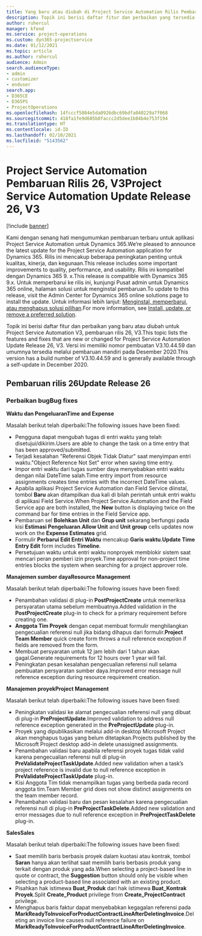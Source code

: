 ```yaml
---
title: Yang baru atau diubah di Project Service Automation Rilis Pembaruan 26, V3
description: Topik ini berisi daftar fitur dan perbaikan yang tersedia di Project Service Automation V3, pembaruan rilis 26, V3.
author: ruhercul
manager: kfend
ms.service: project-operations
ms.custom: dyn365-projectservice
ms.date: 01/12/2021
ms.topic: article
ms.author: ruhercul
audience: Admin
search.audienceType:
- admin
- customizer
- enduser
search.app:
- D365CE
- D365PS
- ProjectOperations
ms.openlocfilehash: 14fcccf5804e5da0926dbc69bdfa040229a7f068
ms.sourcegitcommit: 418fa1fe9d605b8faccc2d5dee1b04b4e753f194
ms.translationtype: HT
ms.contentlocale: id-ID
ms.lasthandoff: 02/10/2021
ms.locfileid: "5143562"
---
```

# <a name="project-service-automation-update-release-26-v3"></a><span data-ttu-id="b46a0-103">Project Service Automation Pembaruan Rilis 26, V3</span><span class="sxs-lookup"><span data-stu-id="b46a0-103">Project Service Automation Update Release 26, V3</span></span>

[!include [banner](../includes/psa-now-project-operations.md)]

<span data-ttu-id="b46a0-104">Kami dengan senang hati mengumumkan pembaruan terbaru untuk aplikasi Project Service Automation untuk Dynamics 365.</span><span class="sxs-lookup"><span data-stu-id="b46a0-104">We’re pleased to announce the latest update for the Project Service Automation application for Dynamics 365.</span></span> <span data-ttu-id="b46a0-105">Rilis ini mencakup beberapa peningkatan penting untuk kualitas, kinerja, dan kegunaan.</span><span class="sxs-lookup"><span data-stu-id="b46a0-105">This release includes some important improvements to quality, performance, and usability.</span></span> <span data-ttu-id="b46a0-106">Rilis ini kompatibel dengan Dynamics 365 9. x.</span><span class="sxs-lookup"><span data-stu-id="b46a0-106">This release is compatible with Dynamics 365 9.x.</span></span> <span data-ttu-id="b46a0-107">Untuk memperbarui ke rilis ini, kunjungi Pusat admin untuk Dynamics 365 online, halaman solusi untuk menginstal pembaruan.</span><span class="sxs-lookup"><span data-stu-id="b46a0-107">To update to this release, visit the Admin Center for Dynamics 365 online solutions page to install the update.</span></span> <span data-ttu-id="b46a0-108">Untuk informasi lebih lanjut: [Menginstal, memperbarui, atau menghapus solusi pilihan](https://docs.microsoft.com/power-platform/admin/install-remove-preferred-solution).</span><span class="sxs-lookup"><span data-stu-id="b46a0-108">For more information, see [Install, update, or remove a preferred solution](https://docs.microsoft.com/power-platform/admin/install-remove-preferred-solution).</span></span>

<span data-ttu-id="b46a0-109">Topik ini berisi daftar fitur dan perbaikan yang baru atau diubah untuk Project Service Automation V3, pembaruan rilis 26, V3.</span><span class="sxs-lookup"><span data-stu-id="b46a0-109">This topic lists the features and fixes that are new or changed for Project Service Automation Update Release 26, V3.</span></span> <span data-ttu-id="b46a0-110">Versi ini memiliki nomor pembuatan V3.10.44.59 dan umumnya tersedia melalui pembaruan mandiri pada Desember 2020.</span><span class="sxs-lookup"><span data-stu-id="b46a0-110">This version has a build number of V3.10.44.59 and is generally available through a self-update in December 2020.</span></span>

## <a name="update-release-26"></a><span data-ttu-id="b46a0-111">Pembaruan rilis 26</span><span class="sxs-lookup"><span data-stu-id="b46a0-111">Update Release 26</span></span>

### <a name="bug-fixes"></a><span data-ttu-id="b46a0-112">Perbaikan bug</span><span class="sxs-lookup"><span data-stu-id="b46a0-112">Bug fixes</span></span>

<span data-ttu-id="b46a0-113">**Waktu dan Pengeluaran**</span><span class="sxs-lookup"><span data-stu-id="b46a0-113">**Time and Expense**</span></span>

<span data-ttu-id="b46a0-114">Masalah berikut telah diperbaiki:</span><span class="sxs-lookup"><span data-stu-id="b46a0-114">The following issues have been fixed:</span></span>

- <span data-ttu-id="b46a0-115">Pengguna dapat mengubah tugas di entri waktu yang telah disetujui/dikirim.</span><span class="sxs-lookup"><span data-stu-id="b46a0-115">Users are able to change the task on a time entry that has been approved/submitted.</span></span>
- <span data-ttu-id="b46a0-116">Terjadi kesalahan "Referensi Objek Tidak Diatur" saat menyimpan entri waktu.</span><span class="sxs-lookup"><span data-stu-id="b46a0-116">"Object Reference Not Set" error when saving time entry.</span></span>
- <span data-ttu-id="b46a0-117">Impor entri waktu dari tugas sumber daya menyebabkan entri waktu dengan nilai DateTime salah.</span><span class="sxs-lookup"><span data-stu-id="b46a0-117">Time entry import from resource assignments creates time entries with the incorrect DateTime values.</span></span>
- <span data-ttu-id="b46a0-118">Apabila aplikasi Project Service Automation dan Field Service diinstal, tombol **Baru** akan ditampilkan dua kali di bilah perintah untuk entri waktu di aplikasi Field Service.</span><span class="sxs-lookup"><span data-stu-id="b46a0-118">When Project Service Automation and the Field Service app are both installed, the **New** button is displaying twice on the command bar for time entries in the Field Service app.</span></span>
- <span data-ttu-id="b46a0-119">Pembaruan sel **Bolehkan Unit** dan **Grup unit** sekarang berfungsi pada kisi **Estimasi Pengeluaran**.</span><span class="sxs-lookup"><span data-stu-id="b46a0-119">**Allow Unit** and **Unit group** cells updates now work on the **Expense Estimates** grid.</span></span>
- <span data-ttu-id="b46a0-120">Formulir **Perbarui Edit Entri Waktu** mencakup **Garis waktu**.</span><span class="sxs-lookup"><span data-stu-id="b46a0-120">**Update Time Entry Edit** form includes **Timeline**.</span></span>
- <span data-ttu-id="b46a0-121">Persetujuan waktu untuk entri waktu nonproyek memblokir sistem saat mencari peran pemberi izin proyek.</span><span class="sxs-lookup"><span data-stu-id="b46a0-121">Time approval for non-project time entries blocks the system when searching for a project approver role.</span></span>

<span data-ttu-id="b46a0-122">**Manajemen sumber daya**</span><span class="sxs-lookup"><span data-stu-id="b46a0-122">**Resource Management**</span></span>

<span data-ttu-id="b46a0-123">Masalah berikut telah diperbaiki:</span><span class="sxs-lookup"><span data-stu-id="b46a0-123">The following issues have been fixed:</span></span>

- <span data-ttu-id="b46a0-124">Penambahan validasi di plug-in **PostProjectCreate** untuk memeriksa persyaratan utama sebelum membuatnya.</span><span class="sxs-lookup"><span data-stu-id="b46a0-124">Added validation in the **PostProjectCreate** plug-in to check for a primary requirement before creating one.</span></span>
- <span data-ttu-id="b46a0-125">**Anggota Tim Proyek** dengan cepat membuat formulir menghilangkan pengecualian referensi null jika bidang dihapus dari formulir.</span><span class="sxs-lookup"><span data-stu-id="b46a0-125">**Project Team Member** quick create form throws a null reference exception if fields are removed from the form.</span></span>
- <span data-ttu-id="b46a0-126">Membuat persyaratan untuk 12 jam lebih dari 1 tahun akan gagal.</span><span class="sxs-lookup"><span data-stu-id="b46a0-126">Generate requirements for 12 hours over 1 year will fail.</span></span>
- <span data-ttu-id="b46a0-127">Peningkatan pesan kesalahan pengecualian referensi null selama pembuatan persyaratan sumber daya.</span><span class="sxs-lookup"><span data-stu-id="b46a0-127">Improved error message null reference exception during resource requirement creation.</span></span>

<span data-ttu-id="b46a0-128">**Manajemen proyek**</span><span class="sxs-lookup"><span data-stu-id="b46a0-128">**Project Management**</span></span>

<span data-ttu-id="b46a0-129">Masalah berikut telah diperbaiki:</span><span class="sxs-lookup"><span data-stu-id="b46a0-129">The following issues have been fixed:</span></span>

- <span data-ttu-id="b46a0-130">Peningkatan validasi ke alamat pengecualian referensi null yang dibuat di plug-in **PreProjectUpdate**.</span><span class="sxs-lookup"><span data-stu-id="b46a0-130">Improved validation to address null reference exception generated in the **PreProjectUpdate** plug-in.</span></span>
- <span data-ttu-id="b46a0-131">Proyek yang dipublikasikan melalui add-in desktop Microsoft Project akan menghapus tugas yang belum ditetapkan.</span><span class="sxs-lookup"><span data-stu-id="b46a0-131">Projects published by the Microsoft Project desktop add-in delete unassigned assignments.</span></span>
- <span data-ttu-id="b46a0-132">Penambahan validasi baru apabila referensi proyek tugas tidak valid karena pengecualian referensi null di plug-in **PreValidateProjectTaskUpdate**.</span><span class="sxs-lookup"><span data-stu-id="b46a0-132">Added new validation when a task’s project reference is invalid due to null reference exception in **PreValidateProjectTaskUpdate** plug-in.</span></span>
- <span data-ttu-id="b46a0-133">Kisi Anggota Tim tidak menampilkan tugas yang berbeda pada record anggota tim.</span><span class="sxs-lookup"><span data-stu-id="b46a0-133">Team Member grid does not show distinct assignments on the team member record.</span></span>
- <span data-ttu-id="b46a0-134">Penambahan validasi baru dan pesan kesalahan karena pengecualian referensi null di plug-in **PreProjectTaskDelete**.</span><span class="sxs-lookup"><span data-stu-id="b46a0-134">Added new validation and error messages due to null reference exception in **PreProjectTaskDelete** plug-in.</span></span>

<span data-ttu-id="b46a0-135">**Sales**</span><span class="sxs-lookup"><span data-stu-id="b46a0-135">**Sales**</span></span>

<span data-ttu-id="b46a0-136">Masalah berikut telah diperbaiki:</span><span class="sxs-lookup"><span data-stu-id="b46a0-136">The following issues have been fixed:</span></span>

- <span data-ttu-id="b46a0-137">Saat memilih baris berbasis proyek dalam kuotasi atau kontrak, tombol **Saran** hanya akan terlihat saat memilih baris berbasis produk yang terkait dengan produk yang ada.</span><span class="sxs-lookup"><span data-stu-id="b46a0-137">When selecting a project-based line in quote or contract, the **Suggestion** button should only be visible when selecting a product-based line associated with an existing product.</span></span>
- <span data-ttu-id="b46a0-138">Pisahkan hak istimewa **Buat_Produk** dari hak istimewa **Buat_Kontrak Proyek**.</span><span class="sxs-lookup"><span data-stu-id="b46a0-138">Split **Create_Product** privilege from **Create_ProjectContract** privilege.</span></span>
- <span data-ttu-id="b46a0-139">Menghapus baris faktur dapat menyebabkan kegagalan referensi pada **MarkReadyToInvoiceForProductContractLineAfterDeletingInvoice**.</span><span class="sxs-lookup"><span data-stu-id="b46a0-139">Deleting an invoice line causes null reference failure on **MarkReadyToInvoiceForProductContractLineAfterDeletingInvoice**.</span></span>
